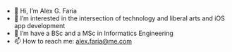 - 👋 Hi, I’m Alex G. Faria
- 👀 I’m interested in the intersection of technology and liberal arts and iOS app development
- 🌱 I’m have a BSc and a MSc in Informatics Engineering
- 📫 How to reach me: alex.faria@me.com

<!---
alexgfaria/alexgfaria is a ✨ special ✨ repository because its `README.md` (this file) appears on your GitHub profile.
You can click the Preview link to take a look at your changes.
--->
